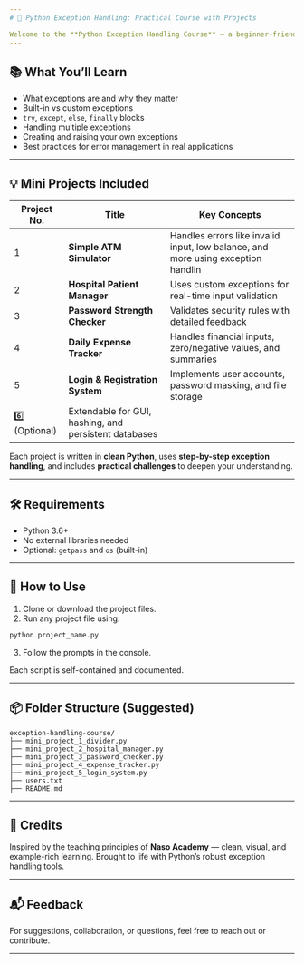 ```yaml
---
# 🐍 Python Exception Handling: Practical Course with Projects

Welcome to the **Python Exception Handling Course** — a beginner-friendly yet comprehensive guide inspired by the Naso Academy India methodology. This course is designed to **teach exception handling through real-world mini projects** that build confidence, clarity, and coding discipline.
---
```


## 📚 What You’ll Learn

- What exceptions are and why they matter
- Built-in vs custom exceptions
- `try`, `except`, `else`, `finally` blocks
- Handling multiple exceptions
- Creating and raising your own exceptions
- Best practices for error management in real applications

---

## 💡 Mini Projects Included

| Project No.   | Title                                                 | Key Concepts                                                                     |
| ------------- | ----------------------------------------------------- | -------------------------------------------------------------------------------- |
| 1             | **Simple ATM Simulator**                              | Handles errors like invalid input, low balance, and more using exception handlin |
| 2             | **Hospital Patient Manager**                          | Uses custom exceptions for real-time input validation                            |
| 3             | **Password Strength Checker**                         | Validates security rules with detailed feedback                                  |
| 4             | **Daily Expense Tracker**                             | Handles financial inputs, zero/negative values, and summaries                    |
| 5             | **Login & Registration System**                       | Implements user accounts, password masking, and file storage                     |
| 6️⃣ (Optional) | Extendable for GUI, hashing, and persistent databases |                                                                                  |

Each project is written in **clean Python**, uses **step-by-step exception handling**, and includes **practical challenges** to deepen your understanding.

---

## 🛠 Requirements

- Python 3.6+
- No external libraries needed
- Optional: `getpass` and `os` (built-in)

---

## 🚀 How to Use

1. Clone or download the project files.
2. Run any project file using:

```bash
python project_name.py
```

3. Follow the prompts in the console.

Each script is self-contained and documented.

---

## 📦 Folder Structure (Suggested)

```
exception-handling-course/
├── mini_project_1_divider.py
├── mini_project_2_hospital_manager.py
├── mini_project_3_password_checker.py
├── mini_project_4_expense_tracker.py
├── mini_project_5_login_system.py
├── users.txt
├── README.md
```

---

## 🙌 Credits

Inspired by the teaching principles of **Naso Academy** — clean, visual, and example-rich learning. Brought to life with Python’s robust exception handling tools.

---

## 📬 Feedback

For suggestions, collaboration, or questions, feel free to reach out or contribute.

---
